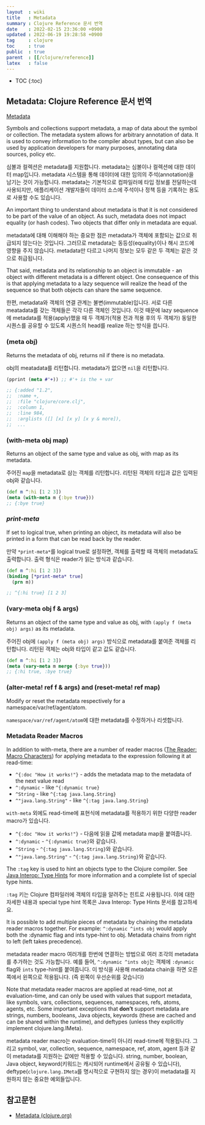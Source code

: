 ```yaml
---
layout  : wiki
title   : Metadata
summary : Clojure Reference 문서 번역
date    : 2022-02-15 23:36:00 +0900
updated : 2022-06-19 19:28:58 +0900
tag     : clojure
toc     : true
public  : true
parent  : [[/clojure/reference]]
latex   : false
---
```

* TOC
{:toc}

## Metadata: Clojure Reference 문서 번역

[Metadata]( https://clojure.org/reference/metadata )

>
Symbols and collections support metadata, a map of data about the symbol or collection.
The metadata system allows for arbitrary annotation of data.
It is used to convey information to the compiler about types, but can also be used by application developers for many purposes, annotating data sources, policy etc.

심볼과 컬렉션은 metadata를 지원합니다.
metadata는 심볼이나 컬렉션에 대한 데이터 map입니다.
metadata 시스템을 통해 데이터에 대한 임의의 주석(annotation)을 남기는 것이 가능합니다.
metadata는 기본적으로 컴파일러에 타입 정보를 전달하는데 사용되지만,
애플리케이션 개발자들이 데이터 소스에 주석이나 정책 등을 기록하는 용도로 사용할 수도 있습니다.

>
An important thing to understand about metadata is that it is not considered to be part of the value of an object.
As such, metadata does not impact equality (or hash codes).
Two objects that differ only in metadata are equal.

metadata에 대해 이해해야 하는 중요한 점은 metadata가 객체에 포함되는 값으로 취급되지 않는다는 것입니다.
그러므로 metadata는 동등성(equality)이나 해시 코드에 영향을 주지 않습니다.
metadata만 다르고 나머지 정보는 모두 같은 두 객체는 같은 것으로 취급됩니다.

>
That said, metadata and its relationship to an object is immutable - an object with different metadata is a different object.
One consequence of this is that applying metadata to a lazy sequence will realize the head of the sequence so that both objects can share the same sequence.

한편, metadata와 객체의 연결 관계는 불변(immutable)입니다.
서로 다른 meatadata를 갖는 객체들은 각각 다른 객체인 것입니다.
이것 때문에 lazy sequence에 metadata를 적용(apply)했을 때 두 객체가(적용 전과 적용 후의 두 객체가) 동일한 시퀀스를 공유할 수 있도록 시퀀스의 head를 realize 하는 방식을 씁니다.

### (meta obj)

>
Returns the metadata of obj, returns nil if there is no metadata.

obj의 meatadata를 리턴합니다. metadata가 없으면 `nil`을 리턴합니다.

```clojure
(pprint (meta #'+)) ;; #'+ is the + var

;; {:added "1.2",
;;  :name +,
;;  :file "clojure/core.clj",
;;  :column 1,
;;  :line 984,
;;  :arglists ([] [x] [x y] [x y & more]),
;;  ...
```

### (with-meta obj map)

>
Returns an object of the same type and value as obj, with map as its metadata.

주어진 `map`을 metadata로 삼는 객체를 리턴합니다. 리턴된 객체의 타입과 값은 입력된 obj와 같습니다.

```clojure
(def m ^:hi [1 2 3])
(meta (with-meta m {:bye true}))
;; {:bye true}
```

### *print-meta*

>
If set to logical true, when printing an object, its metadata will also be printed in a form that can be read back by the reader.

만약 `*print-meta*`를 logical true로 설정하면, 객체를 출력할 때 객체의 metadata도 출력합니다. 출력 형식은 reader가 읽는 방식과 같습니다.

```clojure
(def m ^:hi [1 2 3])
(binding [*print-meta* true]
  (prn m))

;; ^{:hi true} [1 2 3]
```

### (vary-meta obj f & args)

>
Returns an object of the same type and value as obj, with `(apply f (meta obj) args)` as its metadata.

주어진 obj에 `(apply f (meta obj) args)` 방식으로 metadata를 붙여준 객체를 리턴합니다.
리턴된 객체는 obj와 타입이 같고 값도 같습니다.

```clojure
(def m ^:hi [1 2 3])
(meta (vary-meta m merge {:bye true}))
;; {:hi true, :bye true}
```

### (alter-meta! ref f & args) and (reset-meta! ref map)

>
Modify or reset the metadata respectively for a namespace/var/ref/agent/atom.

`namespace/var/ref/agent/atom`에 대한 metadata를 수정하거나 리셋합니다.

### Metadata Reader Macros

>
In addition to with-meta, there are a number of reader macros ([The Reader: Macro Characters]( https://clojure.org/reference/reader#macrochars )) for applying metadata to the expression following it at read-time:
>
- `^{:doc "How it works!"}` - adds the metadata map to the metadata of the next value read
- `^:dynamic` - like `^{:dynamic true}`
- `^String` - like `^{:tag java.lang.String}`
- `^"java.lang.String"` - like `^{:tag java.lang.String}`

`with-meta` 외에도 read-time에 표현식에 metadata를 적용하기 위한 다양한 reader macro가 있습니다.

- `^{:doc "How it works!"}` - 다음에 읽을 값에 metadata map을 붙여줍니다.
- `^:dynamic` - `^{:dynamic true}`와 같습니다.
- `^String` - `^{:tag java.lang.String}`와 같습니다.
- `^"java.lang.String"` - `^{:tag java.lang.String}`와 같습니다.

>
The `:tag` key is used to hint an objects type to the Clojure compiler.
See [Java Interop: Type Hints]( https://clojure.org/reference/java_interop#typehints ) for more information and a complete list of special type hints.

`:tag` 키는 Clojure 컴파일러에 객체의 타입을 알려주는 힌트로 사용됩니다.
이에 대한 자세한 내용과 special type hint 목록은 Java Interop: Type Hints 문서를 참고하세요.

>
It is possible to add multiple pieces of metadata by chaining the metadata reader macros together.
For example: `^:dynamic ^ints obj` would apply both the :dynamic flag and ints type-hint to obj.
Metadata chains from right to left (left takes precedence).

metadata reader macro 여러개를 한번에 연결하는 방법으로 여러 조각의 metadata를 추가하는 것도 가능합니다.
예를 들어, `^:dynamic ^ints obj`는 객체에 `:dynamic` flag와 `ints` type-hint를 붙여줍니다.
이 방식을 사용해 metadata chain을 하면 오른쪽에서 왼쪽으로 적용됩니다. (즉 왼쪽이 우선순위를 갖습니다)

>
Note that metadata reader macros are applied at read-time, not at evaluation-time, and can only be used with values that support metadata, like symbols, vars, collections, sequences, namespaces, refs, atoms, agents, etc.
Some important exceptions that **don’t** support metadata are strings, numbers, booleans, Java objects, keywords (these are cached and can be shared within the runtime), and deftypes (unless they explicitly implement clojure.lang.IMeta).

metadata reader macro는 evaluation-time이 아니라 read-time에 적용됩니다.
그리고 symbol, var, collection, sequence, namespace, ref, atom, agent 등과 같이 metadata를 지원하는 값에만 적용할 수 있습니다.
string, number, boolean, Java object, keyword(키워드는 캐시되어 runtime에서 공유될 수 있습니다), deftype(`clojure.lang.IMeta`를 명시적으로 구현하지 않는 경우)이 metadata를 지원하지 않는 중요한 예외들입니다.




## 참고문헌

- [Metadata (clojure.org)]( https://clojure.org/reference/metadata )


